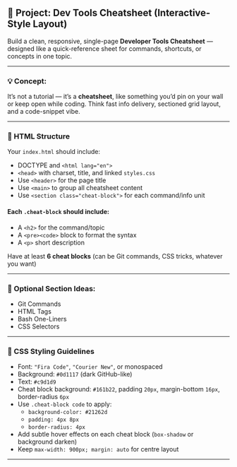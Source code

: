## 🧪 Project: Dev Tools Cheatsheet (Interactive-Style Layout)

Build a clean, responsive, single-page **Developer Tools Cheatsheet** — designed like a quick-reference sheet for commands, shortcuts, or concepts in one topic.

---

### 💡 Concept:

It’s not a tutorial — it’s a **cheatsheet**, like something you’d pin on your wall or keep open while coding. Think fast info delivery, sectioned grid layout, and a code-snippet vibe.

---

### 📄 HTML Structure

Your `index.html` should include:

- DOCTYPE and `<html lang="en">`
- `<head>` with charset, title, and linked `styles.css`
- Use `<header>` for the page title
- Use `<main>` to group all cheatsheet content
- Use `<section class="cheat-block">` for each command/info unit

#### Each `.cheat-block` should include:
- A `<h2>` for the command/topic
- A `<pre><code>` block to format the syntax
- A `<p>` short description

Have at least **6 cheat blocks** (can be Git commands, CSS tricks, whatever you want)

---

### 🧱 Optional Section Ideas:
- Git Commands
- HTML Tags
- Bash One-Liners
- CSS Selectors

---

### 🎨 CSS Styling Guidelines

- Font: `"Fira Code"`, `"Courier New"`, or monospaced
- Background: `#0d1117` (dark GitHub-like)
- Text: `#c9d1d9`
- Cheat block background: `#161b22`, padding `20px`, margin-bottom `16px`, border-radius `6px`
- Use `.cheat-block code` to apply:
  - `background-color: #21262d`
  - `padding: 4px 8px`
  - `border-radius: 4px`
- Add subtle hover effects on each cheat block (`box-shadow` or background darken)
- Keep `max-width: 900px; margin: auto` for centre layout

---
